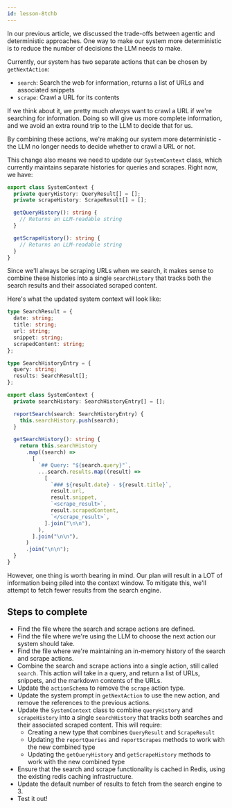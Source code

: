 ```yaml
---
id: lesson-8tchb
---
```


In our previous article, we discussed the trade-offs between agentic and deterministic approaches. One way to make our system more deterministic is to reduce the number of decisions the LLM needs to make.

Currently, our system has two separate actions that can be chosen by `getNextAction`:

- `search`: Search the web for information, returns a list of URLs and associated snippets
- `scrape`: Crawl a URL for its contents

If we think about it, we pretty much _always_ want to crawl a URL if we're searching for information. Doing so will give us more complete information, and we avoid an extra round trip to the LLM to decide that for us.

By combining these actions, we're making our system more deterministic - the LLM no longer needs to decide whether to crawl a URL or not.

This change also means we need to update our `SystemContext` class, which currently maintains separate histories for queries and scrapes. Right now, we have:

```ts
export class SystemContext {
  private queryHistory: QueryResult[] = [];
  private scrapeHistory: ScrapeResult[] = [];

  getQueryHistory(): string {
    // Returns an LLM-readable string
  }

  getScrapeHistory(): string {
    // Returns an LLM-readable string
  }
}
```

Since we'll always be scraping URLs when we search, it makes sense to combine these histories into a single `searchHistory` that tracks both the search results and their associated scraped content.

Here's what the updated system context will look like:

```ts
type SearchResult = {
  date: string;
  title: string;
  url: string;
  snippet: string;
  scrapedContent: string;
};

type SearchHistoryEntry = {
  query: string;
  results: SearchResult[];
};

export class SystemContext {
  private searchHistory: SearchHistoryEntry[] = [];

  reportSearch(search: SearchHistoryEntry) {
    this.searchHistory.push(search);
  }

  getSearchHistory(): string {
    return this.searchHistory
      .map((search) =>
        [
          `## Query: "${search.query}"`,
          ...search.results.map((result) =>
            [
              `### ${result.date} - ${result.title}`,
              result.url,
              result.snippet,
              `<scrape_result>`,
              result.scrapedContent,
              `</scrape_result>`,
            ].join("\n\n"),
          ),
        ].join("\n\n"),
      )
      .join("\n\n");
  }
}
```

However, one thing is worth bearing in mind. Our plan will result in a LOT of information being piled into the context window. To mitigate this, we'll attempt to fetch fewer results from the search engine.

## Steps to complete

- Find the file where the search and scrape actions are defined.
- Find the file where we're using the LLM to choose the next action our system should take.
- Find the file where we're maintaining an in-memory history of the search and scrape actions.
- Combine the search and scrape actions into a single action, still called `search`. This action will take in a query, and return a list of URLs, snippets, and the markdown contents of the URLs.
- Update the `actionSchema` to remove the `scrape` action type.
- Update the system prompt in `getNextAction` to use the new action, and remove the references to the previous actions.
- Update the `SystemContext` class to combine `queryHistory` and `scrapeHistory` into a single `searchHistory` that tracks both searches and their associated scraped content. This will require:
  - Creating a new type that combines `QueryResult` and `ScrapeResult`
  - Updating the `reportQueries` and `reportScrapes` methods to work with the new combined type
  - Updating the `getQueryHistory` and `getScrapeHistory` methods to work with the new combined type
- Ensure that the search and scrape functionality is cached in Redis, using the existing redis caching infrastructure.
- Update the default number of results to fetch from the search engine to 3.
- Test it out!
